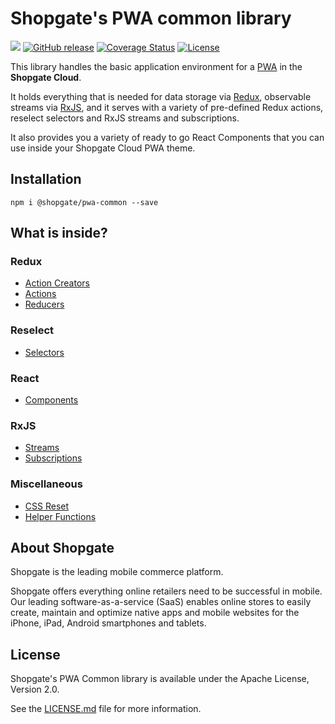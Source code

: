 # Shopgate's PWA common library

![](https://travis-ci.org/shopgate/pwa-common.svg?branch=develoment)
[![GitHub release](https://img.shields.io/github/release/shopgate/pwa-common.svg)]()
[![Coverage Status](https://coveralls.io/repos/github/shopgate/pwa-common/badge.svg?branch=develoment)](https://coveralls.io/github/shopgate/pwa-common?branch=develoment)
[![License](https://img.shields.io/badge/License-Apache%202.0-blue.svg)](https://opensource.org/licenses/Apache-2.0)

This library handles the basic application environment for a [PWA](https://developers.google.com/web/progressive-web-apps/) in the **Shopgate Cloud**.

It holds everything that is needed for data storage via [Redux](http://redux.js.org),
observable streams via [RxJS](https://github.com/ReactiveX/rxjs), and it serves with a variety of
pre-defined Redux actions, reselect selectors and RxJS streams and subscriptions.

It also provides you a variety of ready to go React Components that you can use inside your
Shopgate Cloud PWA theme.

## Installation

```
npm i @shopgate/pwa-common --save
```

## What is inside?

### Redux

  * [Action Creators](./action-creators)
  * [Actions](./actions)
  * [Reducers](./reducers)

### Reselect

  * [Selectors](./selectors)

### React

  * [Components](./components)

### RxJS

  * [Streams](./streams)
  * [Subscriptions](./subscriptions)

### Miscellaneous

  * [CSS Reset](./styles)
  * [Helper Functions](./helpers)

## About Shopgate

Shopgate is the leading mobile commerce platform.

Shopgate offers everything online retailers need to be successful in mobile. Our leading
software-as-a-service (SaaS) enables online stores to easily create, maintain and optimize native
apps and mobile websites for the iPhone, iPad, Android smartphones and tablets.

## License

Shopgate's PWA Common library is available under the Apache License, Version 2.0.

See the [LICENSE.md](./LICENSE.md) file for more information.
